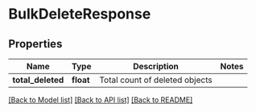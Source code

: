 # BulkDeleteResponse

## Properties
Name | Type | Description | Notes
------------ | ------------- | ------------- | -------------
**total_deleted** | **float** | Total count of deleted objects | 

[[Back to Model list]](../README.md#documentation-for-models) [[Back to API list]](../README.md#documentation-for-api-endpoints) [[Back to README]](../README.md)

